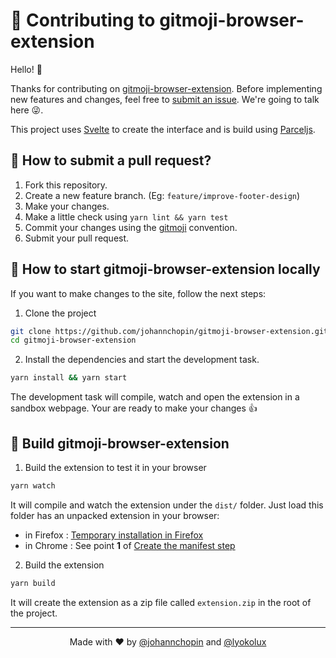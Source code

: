 # 🦄 Contributing to gitmoji-browser-extension

Hello! 👋

Thanks for contributing on [gitmoji-browser-extension](https://github.com/johannchopin/gitmoji-browser-extension). Before implementing new features and changes, feel free to [submit an issue](https://github.com/johannchopin/gitmoji-browser-extension/issues/new/choose). We're going to talk here :stuck_out_tongue_winking_eye:.

This project uses [Svelte](https://svelte.dev/) to create the interface and is build using [Parceljs](https://parceljs.org/).

## 🌱 How to submit a pull request?

1. Fork this repository.
2. Create a new feature branch. (Eg: `feature/improve-footer-design`)
3. Make your changes.
4. Make a little check using `yarn lint && yarn test`
5. Commit your changes using the [gitmoji](https://gitmoji.dev/) convention.
6. Submit your pull request.

## 🔨 How to start gitmoji-browser-extension locally

If you want to make changes to the site, follow the next steps:

1. Clone the project

```sh
git clone https://github.com/johannchopin/gitmoji-browser-extension.git
cd gitmoji-browser-extension
```

2. Install the dependencies and start the development task.

```sh
yarn install && yarn start
```

The development task will compile, watch and open the extension in a sandbox webpage. Your are ready to make your changes 👍

## 🚀 Build gitmoji-browser-extension

1. Build the extension to test it in your browser

```sh
yarn watch
```

It will compile and watch the extension under the `dist/` folder. Just load this folder has an unpacked extension in your browser:

- in Firefox : [Temporary installation in Firefox](https://extensionworkshop.com/documentation/develop/temporary-installation-in-firefox/)
- in Chrome : See point **1** of [Create the manifest step](https://developer.chrome.com/extensions/getstarted#manifest)

2. Build the extension
```sh
yarn build
```

It will create the extension as a zip file called `extension.zip` in the root of the project.

---

<p align="center">
  Made with ❤ by <a href="https://github.com/johannchopin">@johannchopin</a> and <a href="https://github.com/Lyokolux">@lyokolux</a>
</p>
